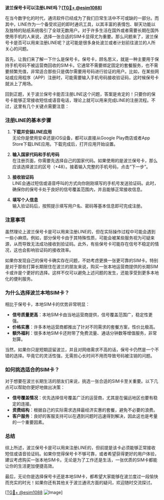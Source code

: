 **波兰保号卡可以注册LINE吗？[[TG💪+ @esim1088](https://t.me/s/esim1088)]**

在当今数字化的时代，通讯软件已经成为了我们日常生活中不可或缺的一部分。而其中，LINE作为一个备受欢迎的即时通讯工具，以其丰富的表情包、聊天功能以及独特的贴纸系统吸引了全球无数用户。对于许多生活在国外或者需要长期在国外使用手机的人来说，选择一张合适的SIM卡显得尤为重要。那么问题来了，波兰保号卡是否可以用来注册LINE呢？这可能是很多身处波兰或者计划前往波兰的人所关心的问题。

首先，让我们来了解一下什么是保号卡。保号卡，顾名思义，就是一种主要用于保持手机号码不被运营商回收的SIM卡。它通常不需要绑定固定的套餐服务，也不需要频繁充值，非常适合那些只是偶尔需要用号码进行验证的用户。比如，在某些网站或应用程序（APP）注册时，可能需要输入手机号码接收验证码，这时候保号卡就派上了用场。

回到正题，关于波兰保号卡能否注册LINE这个问题，答案是肯定的！只要你的保号卡能够正常接收短信或语音电话，理论上就可以用来完成LINE的注册流程。不过，这里有几个关键点需要注意：

### **注册LINE的基本步骤**
1. **下载并安装LINE应用**  
   无论你是使用安卓还是iOS设备，都可以直接从Google Play商店或者App Store下载LINE应用。下载完成后，打开应用开始设置。

2. **输入国家代码和手机号码**  
   在注册页面，你需要先选择自己的国家代码。如果使用的是波兰保号卡，那么应该选择波兰的区号（+48）。接着输入完整的手机号码，点击“下一步”。

3. **接收验证码**  
   LINE会通过短信或语音呼叫的方式向你刚刚填写的手机号发送验证码。此时，确保你的保号卡处于良好的信号覆盖范围内，并且能够正常接收信息。

4. **填写个人信息**  
   输入验证码后，按照提示填写用户名、密码等基本信息即可完成注册。

### **注意事项**
虽然理论上波兰保号卡是可以用来注册LINE的，但在实际操作过程中可能会遇到一些小麻烦。例如，部分保号卡由于其特殊性质，可能会被某些服务视为可疑来源，从而导致无法成功接收到验证码。此外，有些保号卡可能存在信号不稳定的情况，这也会影响验证码的接收效率。

如果你发现自己的保号卡确实存在问题，不妨考虑更换一张更可靠的SIM卡。特别是对于那些打算长期居住在波兰的朋友来说，购买一张本地运营商提供的长期SIM卡或许是个更好的选择。这样不仅可以避免上述问题的发生，还能享受到更多本地化的便利服务。

### **为什么选择波兰本地SIM卡？**
相比于保号卡，本地SIM卡的优势非常明显：
- **信号质量更高**：本地SIM卡由当地运营商提供，信号覆盖范围广，稳定性更强。
- **价格实惠**：许多本地运营商都推出了针对不同需求的套餐方案，性价比极高。
- **额外福利**：很多本地SIM卡还附带了免费流量、通话分钟数等增值服务，非常划算。

当然，如果你只是短期逗留波兰，并且对网络需求不高的话，保号卡仍然是一个不错的选择。毕竟它的灵活性强，无需担心长时间不用而导致号码被注销的问题。

### **如何挑选适合的SIM卡？**
对于想要在波兰长期生活的朋友们来说，挑选一张合适的SIM卡至关重要。以下几点可以帮助你更好地做出决策：
- **信号覆盖情况**：优先选择信号覆盖广泛的运营商，尤其是在偏远地区也要有稳定的连接。
- **资费结构**：根据自己的实际需求选择最经济实惠的套餐，避免不必要的浪费。
- **客户服务**：良好的客服支持可以在遇到问题时迅速得到解决，因此这也是考量的一个重要因素。

### **总结**
综上所述，波兰保号卡是可以用来注册LINE的，但前提是该卡必须能够正常接收短信或语音验证码。如果你觉得保号卡不够可靠，或者希望获得更好的用户体验，建议考虑购买一张本地SIM卡。无论是为了工作还是生活，一张优质的SIM卡都能让你的生活更加便捷高效。

最后，无论你是选择保号卡还是本地SIM卡，都希望大家能够在波兰度过一段愉快而充实的时光！如果你还有其他关于波兰通讯方面的疑问，欢迎随时交流探讨。

[[TG💪+ @esim1088](https://t.me/s/esim1088) ![Image](https://i.postimg.cc/4NQfJmqS/Snipaste-2025-05-13-00-14-12.png)]
